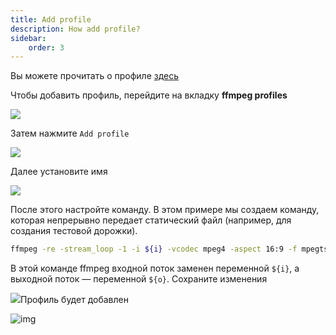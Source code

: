 ```yaml
---
title: Add profile
description: How add profile?
sidebar:
    order: 3
---
```


Вы можете прочитать о профиле [здесь](/ru/senta/profiles)

Чтобы добавить профиль, перейдите на вкладку **ffmpeg profiles**

![](https://cesbo.b-cdn.net/senta/help/streamer/add-prof-tab.png)

Затем нажмите `Add profile`

![](https://cesbo.b-cdn.net/senta/help/streamer/add-prof.png)

Далее установите имя

![](https://cesbo.b-cdn.net/senta/help/streamer/supname.png)

После этого настройте команду. В этом примере мы создаем команду, которая непрерывно передает статический файл (например, для создания тестовой дорожки).

```bash
ffmpeg -re -stream_loop -1 -i ${i} -vcodec mpeg4 -aspect 16:9 -f mpegts ${o}
```

В этой команде ffmpeg входной поток заменен переменной `${i}`, а выходной поток — переменной `${o}`. Сохраните изменения

![](https://cesbo.b-cdn.net/senta/help/streamer/promt.png)Профиль будет добавлен

![img](https://cesbo.b-cdn.net/senta/help/streamer/profile-added.png)